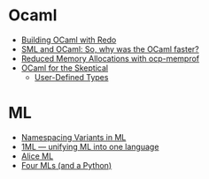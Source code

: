 Ocaml
=====
* [Building OCaml with Redo](http://pozorvlak.dreamwidth.org/179266.html)
* [SML and OCaml: So, why was the OCaml faster?](http://thebreakfastpost.com/2015/05/10/sml-and-ocaml-so-why-was-the-ocaml-faster/)
* [Reduced Memory Allocations with ocp-memprof](http://www.ocamlpro.com/blog/2015/05/18/ocp-memprof-enhance-alt-ergo.html)
* [OCaml for the Skeptical](http://www2.lib.uchicago.edu/keith/ocaml-class/home.html)
  * [User-Defined Types](http://www2.lib.uchicago.edu/keith/ocaml-class/userdefined.html)

# ML
* [Namespacing Variants in ML](http://keleshev.com/namespacing-variants-in-ml)
* [1ML — unifying ML into one language](http://www.mpi-sws.org/~rossberg/1ml/)
* [Alice ML](http://www.ps.uni-saarland.de/alice/)
* [Four MLs (and a Python)](http://thebreakfastpost.com/2015/04/22/four-mls-and-a-python/)